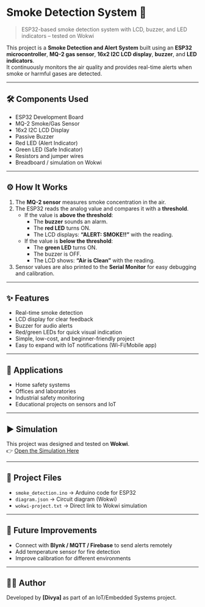 # Smoke Detection System 🚨

> ESP32-based smoke detection system with LCD, buzzer, and LED indicators – tested on Wokwi

This project is a **Smoke Detection and Alert System** built using an **ESP32 microcontroller**, **MQ-2 gas sensor**, **16x2 I2C LCD display**, **buzzer**, and **LED indicators**.  
It continuously monitors the air quality and provides real-time alerts when smoke or harmful gases are detected.

---

## 🛠 Components Used
- ESP32 Development Board  
- MQ-2 Smoke/Gas Sensor  
- 16x2 I2C LCD Display  
- Passive Buzzer  
- Red LED (Alert Indicator)  
- Green LED (Safe Indicator)  
- Resistors and jumper wires  
- Breadboard / simulation on Wokwi  

---

## ⚙️ How It Works
1. The **MQ-2 sensor** measures smoke concentration in the air.  
2. The ESP32 reads the analog value and compares it with a **threshold**.  
   - If the value is **above the threshold**:
     - The **buzzer** sounds an alarm.  
     - The **red LED** turns ON.  
     - The LCD displays: **“ALERT: SMOKE!!”** with the reading.  
   - If the value is **below the threshold**:
     - The **green LED** turns ON.  
     - The buzzer is OFF.  
     - The LCD shows: **“Air is Clean”** with the reading.  
3. Sensor values are also printed to the **Serial Monitor** for easy debugging and calibration.

---

## ✨ Features
- Real-time smoke detection  
- LCD display for clear feedback  
- Buzzer for audio alerts  
- Red/green LEDs for quick visual indication  
- Simple, low-cost, and beginner-friendly project  
- Easy to expand with IoT notifications (Wi-Fi/Mobile app)  

---

## 📌 Applications
- Home safety systems  
- Offices and laboratories  
- Industrial safety monitoring  
- Educational projects on sensors and IoT  

---

## ▶️ Simulation
This project was designed and tested on **Wokwi**.  
👉 [Open the Simulation Here](https://wokwi.com/projects/440814903295993857)

---

## 📂 Project Files
- `smoke_detection.ino` → Arduino code for ESP32  
- `diagram.json` → Circuit diagram (Wokwi)  
- `wokwi-project.txt` → Direct link to Wokwi simulation  

---

## 🔧 Future Improvements
- Connect with **Blynk / MQTT / Firebase** to send alerts remotely  
- Add temperature sensor for fire detection  
- Improve calibration for different environments  

---

## 👩‍💻 Author
Developed by **[Divya]** as part of an IoT/Embedded Systems project.

